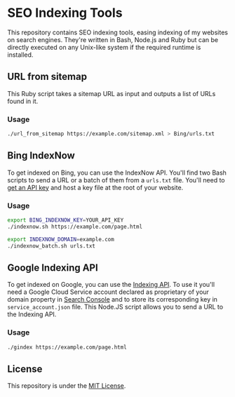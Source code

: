# SEO Indexing Tools

This repository contains SEO indexing tools, easing indexing of my websites on search engines. They're written in Bash, Node.js and Ruby but can be directly executed on any Unix-like system if the required runtime is installed.

## URL from sitemap

This Ruby script takes a sitemap URL as input and outputs a list of URLs found in it.

### Usage

```bash
./url_from_sitemap https://example.com/sitemap.xml > Bing/urls.txt
```

## Bing IndexNow

To get indexed on Bing, you can use the IndexNow API. You'll find two Bash scripts to send a URL or a batch of them from a `urls.txt` file. You'll need to [get an API key](https://www.bing.com/indexnow/getstarted#implementation) and host a key file at the root of your website.

### Usage

```bash
export BING_INDEXNOW_KEY=YOUR_API_KEY
./indexnow.sh https://example.com/page.html

export INDEXNOW_DOMAIN=example.com
./indexnow_batch.sh urls.txt
```

## Google Indexing API

To get indexed on Google, you can use the [Indexing API](https://developers.google.com/search/apis/indexing-api/v3/quickstart). To use it you'll need a Google Cloud Service account declared as proprietary of your domain property in [Search Console](https://search.google.com/search-console/index) and to store its corresponding key in `service_account.json` file. This Node.JS script allows you to send a URL to the Indexing API.

### Usage

```bash
./gindex https://example.com/page.html
```

## License

This repository is under the [MIT License](LICENSE).
